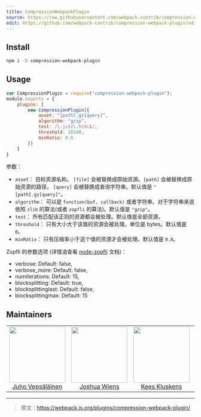 ```yaml
---
title: CompressionWebpackPlugin
source: https://raw.githubusercontent.com/webpack-contrib/compression-webpack-plugin/master/README.md
edit: https://github.com/webpack-contrib/compression-webpack-plugin/edit/master/README.md
---
```

## Install

```bash
npm i -D compression-webpack-plugin
```

## Usage

``` javascript
var CompressionPlugin = require("compression-webpack-plugin");
module.exports = {
	plugins: [
		new CompressionPlugin({
			asset: "[path].gz[query]",
			algorithm: "gzip",
			test: /\.js$|\.html$/,
			threshold: 10240,
			minRatio: 0.8
		})
	]
}
```

参数：

* `asset`： 目标资源名称。 `[file]` 会被替换成原始资源。`[path]` 会被替换成原始资源的路径， `[query]` 会被替换成查询字符串。默认值是 `"[path].gz[query]"`。
* `algorithm`： 可以是 `function(buf, callback)` 或者字符串。对于字符串来说依照 `zlib` 的算法(或者 `zopfli` 的算法)。默认值是 `"gzip"`。
* `test`： 所有匹配该正则的资源都会被处理。默认值是全部资源。
* `threshold`： 只有大小大于该值的资源会被处理。单位是 bytes。默认值是 `0`。
* `minRatio`： 只有压缩率小于这个值的资源才会被处理。默认值是 `0.8`。

Zopfli 的参数选项 (详情请查看 [node-zopfli](https://github.com/pierreinglebert/node-zopfli#options) 文档)：
* verbose: Default: false,
* verbose_more: Default: false,
* numiterations: Default: 15,
* blocksplitting: Default: true,
* blocksplittinglast: Default: false,
* blocksplittingmax: Default: 15

## Maintainers

<table>
  <tbody>
    <tr>
      <td align="center">
        <img width="150" height="150"
        src="https://avatars3.githubusercontent.com/u/166921?v=3&s=150">
        </br>
        <a href="https://github.com/bebraw">Juho Vepsäläinen</a>
      </td>
      <td align="center">
        <img width="150" height="150"
        src="https://avatars2.githubusercontent.com/u/8420490?v=3&s=150">
        </br>
        <a href="https://github.com/d3viant0ne">Joshua Wiens</a>
      </td>
      <td align="center">
        <img width="150" height="150"
        src="https://avatars3.githubusercontent.com/u/533616?v=3&s=150">
        </br>
        <a href="https://github.com/SpaceK33z">Kees Kluskens</a>
      </td>
      <td align="center">
        <img width="150" height="150"
        src="https://avatars3.githubusercontent.com/u/3408176?v=3&s=150">
        </br>
        <a href="https://github.com/TheLarkInn">Sean Larkin</a>
      </td>
    </tr>
  <tbody>
</table>


[npm]: https://img.shields.io/npm/v/webpack-loader-seed.svg
[npm-url]: https://npmjs.com/package/webpack-loader-seed

[deps]: https://david-dm.org/webpack-contrib/webpack-loader-seed.svg
[deps-url]: https://david-dm.org/webpack-contrib/webpack-loader-seed

[chat]: https://img.shields.io/badge/gitter-webpack%2Fwebpack-brightgreen.svg
[chat-url]: https://gitter.im/webpack/webpack

***

> 原文：https://webpack.js.org/plugins/compression-webpack-plugin/